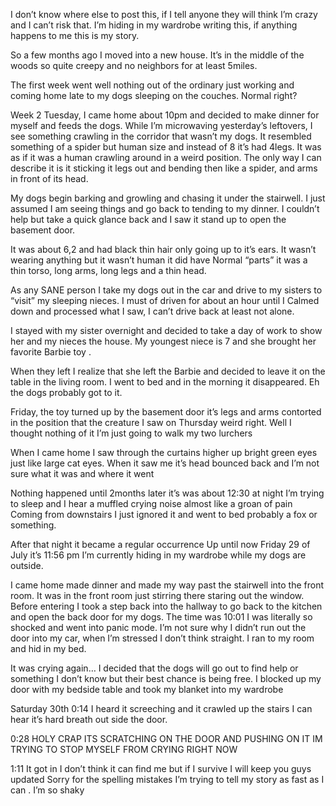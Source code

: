 I don’t know where else to post this, if I tell anyone they will think I’m crazy and I can’t risk that. I’m hiding in my wardrobe writing this, if anything happens to me this is my story.

So a few months ago I moved into a new house. It’s in the middle of the woods so quite creepy and no neighbors for at least 5miles. 

The first week went well nothing out of the ordinary just working and coming home late to my dogs sleeping on the couches. Normal right?

Week 2 Tuesday, I came home about 10pm and decided to make dinner for myself and feeds the dogs. While I’m microwaving yesterday’s leftovers, I see something crawling in the corridor that wasn’t my dogs. It resembled something of a spider but human size and instead of 8 it’s had 4legs. It was as if it was a human crawling around in a weird position. The only way I can describe it is it sticking it legs out and bending then like a spider, and arms in front of its head.

My dogs begin barking and growling and chasing it under the stairwell. I just assumed I am seeing things and go back to tending to my dinner. 
I couldn’t help but take a quick glance back and I saw it stand up to open the basement door.

It was about 6,2 and had black thin hair only going up to it’s ears. It wasn’t wearing anything but it wasn’t human it did have Normal “parts” it was a thin torso, long arms, long legs and a thin head. 

As any SANE person I take my dogs out in the car and drive to my sisters to “visit” my sleeping nieces. I must of driven for about an hour until I Calmed down and processed what I saw, I can’t drive back at least not alone. 
 

I stayed with my sister overnight and decided to take a day of work to show her and my nieces the house. My youngest niece is 7 and she brought her favorite Barbie toy . 

When they left I realize that she left the Barbie and decided to leave it on the table in the living  room. I went to bed and in the morning it disappeared. Eh the dogs probably got to it.

Friday, the toy turned up by the basement door it’s legs and arms contorted in the position that the creature I saw on Thursday weird right. Well I thought nothing of it I’m just going to walk my two lurchers 

When I came home I saw through the curtains higher up bright green eyes just like large cat eyes. When it saw me it’s head bounced back and I’m not sure what it was and where it went 

Nothing happened until 2months later it’s was about 12:30 at night I’m trying to sleep and I hear a muffled crying noise almost like a groan of pain
Coming from downstairs I just ignored it and went to bed probably a fox or something. 

After that night it became a regular occurrence 
Up until now 
Friday 29 of July it’s 11:56 pm 
I’m currently hiding in my wardrobe while my dogs are outside. 

I came home made dinner and made my way past the stairwell into the front room. It was in the front room just stirring there staring out the window. Before entering I took a step back into the hallway to go back to the kitchen and open the back door for my dogs. The time was 10:01 I was literally so shocked and went into panic mode. I’m not sure why I didn’t run out the door into my car, when I’m stressed I don’t think straight. I ran to my room and hid in my bed.

It was crying again… I decided that the dogs will go out to find help or something I don’t know but their best chance is being free. I blocked up my door with my bedside table and took my blanket into my wardrobe

Saturday 30th 0:14
I heard it screeching and it crawled up the stairs I can hear it’s hard breath out side the door.

0:28 
HOLY CRAP ITS SCRATCHING ON THE DOOR AND PUSHING ON IT IM TRYING TO STOP MYSELF FROM CRYING RIGHT NOW 

1:11
It got in I don’t think it can find me but if I survive I will keep you guys updated 
Sorry for the spelling mistakes I’m trying to tell my story as fast as I can . I’m so shaky